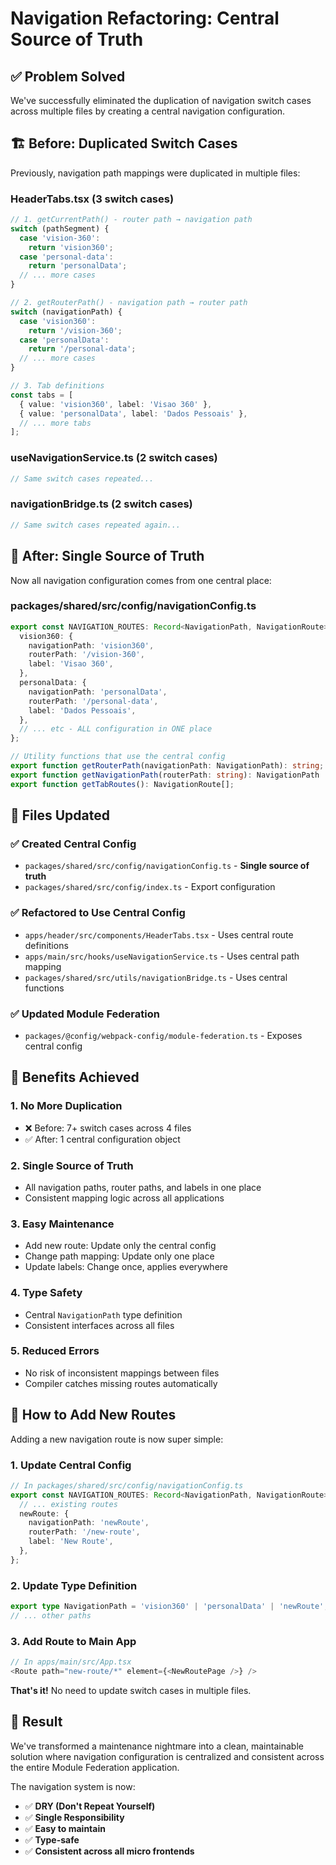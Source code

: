 # Navigation Refactoring: Central Source of Truth

## ✅ **Problem Solved**

We've successfully eliminated the duplication of navigation switch cases across multiple files by creating a central navigation configuration.

## 🏗️ **Before: Duplicated Switch Cases**

Previously, navigation path mappings were duplicated in multiple files:

### HeaderTabs.tsx (3 switch cases)

```typescript
// 1. getCurrentPath() - router path → navigation path
switch (pathSegment) {
  case 'vision-360':
    return 'vision360';
  case 'personal-data':
    return 'personalData';
  // ... more cases
}

// 2. getRouterPath() - navigation path → router path
switch (navigationPath) {
  case 'vision360':
    return '/vision-360';
  case 'personalData':
    return '/personal-data';
  // ... more cases
}

// 3. Tab definitions
const tabs = [
  { value: 'vision360', label: 'Visao 360' },
  { value: 'personalData', label: 'Dados Pessoais' },
  // ... more tabs
];
```

### useNavigationService.ts (2 switch cases)

```typescript
// Same switch cases repeated...
```

### navigationBridge.ts (2 switch cases)

```typescript
// Same switch cases repeated again...
```

## 🎯 **After: Single Source of Truth**

Now all navigation configuration comes from one central place:

### packages/shared/src/config/navigationConfig.ts

```typescript
export const NAVIGATION_ROUTES: Record<NavigationPath, NavigationRoute> = {
  vision360: {
    navigationPath: 'vision360',
    routerPath: '/vision-360',
    label: 'Visao 360',
  },
  personalData: {
    navigationPath: 'personalData',
    routerPath: '/personal-data',
    label: 'Dados Pessoais',
  },
  // ... etc - ALL configuration in ONE place
};

// Utility functions that use the central config
export function getRouterPath(navigationPath: NavigationPath): string;
export function getNavigationPath(routerPath: string): NavigationPath | null;
export function getTabRoutes(): NavigationRoute[];
```

## 📁 **Files Updated**

### ✅ Created Central Config

- `packages/shared/src/config/navigationConfig.ts` - **Single source of truth**
- `packages/shared/src/config/index.ts` - Export configuration

### ✅ Refactored to Use Central Config

- `apps/header/src/components/HeaderTabs.tsx` - Uses central route definitions
- `apps/main/src/hooks/useNavigationService.ts` - Uses central path mapping
- `packages/shared/src/utils/navigationBridge.ts` - Uses central functions

### ✅ Updated Module Federation

- `packages/@config/webpack-config/module-federation.ts` - Exposes central config

## 🚀 **Benefits Achieved**

### 1. **No More Duplication**

- ❌ Before: 7+ switch cases across 4 files
- ✅ After: 1 central configuration object

### 2. **Single Source of Truth**

- All navigation paths, router paths, and labels in one place
- Consistent mapping logic across all applications

### 3. **Easy Maintenance**

- Add new route: Update only the central config
- Change path mapping: Update only one place
- Update labels: Change once, applies everywhere

### 4. **Type Safety**

- Central `NavigationPath` type definition
- Consistent interfaces across all files

### 5. **Reduced Errors**

- No risk of inconsistent mappings between files
- Compiler catches missing routes automatically

## 📝 **How to Add New Routes**

Adding a new navigation route is now super simple:

### 1. Update Central Config

```typescript
// In packages/shared/src/config/navigationConfig.ts
export const NAVIGATION_ROUTES: Record<NavigationPath, NavigationRoute> = {
  // ... existing routes
  newRoute: {
    navigationPath: 'newRoute',
    routerPath: '/new-route',
    label: 'New Route',
  },
};
```

### 2. Update Type Definition

```typescript
export type NavigationPath = 'vision360' | 'personalData' | 'newRoute'; // Add here
// ... other paths
```

### 3. Add Route to Main App

```typescript
// In apps/main/src/App.tsx
<Route path="new-route/*" element={<NewRoutePage />} />
```

**That's it!** No need to update switch cases in multiple files.

## 🎉 **Result**

We've transformed a maintenance nightmare into a clean, maintainable solution where navigation configuration is centralized and consistent across the entire Module Federation application.

The navigation system is now:

- ✅ **DRY (Don't Repeat Yourself)**
- ✅ **Single Responsibility**
- ✅ **Easy to maintain**
- ✅ **Type-safe**
- ✅ **Consistent across all micro frontends**
